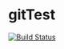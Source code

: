 # gitTest

[![Build Status](https://travis-ci.com/LuMoehlenkamp/gitTest.svg?branch=master)](https://travis-ci.com/LuMoehlenkamp/gitTest)
